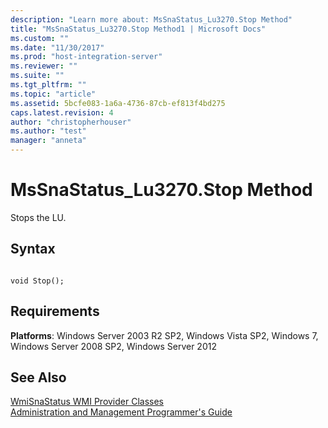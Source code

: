 ```yaml
---
description: "Learn more about: MsSnaStatus_Lu3270.Stop Method"
title: "MsSnaStatus_Lu3270.Stop Method1 | Microsoft Docs"
ms.custom: ""
ms.date: "11/30/2017"
ms.prod: "host-integration-server"
ms.reviewer: ""
ms.suite: ""
ms.tgt_pltfrm: ""
ms.topic: "article"
ms.assetid: 5bcfe083-1a6a-4736-87cb-ef813f4bd275
caps.latest.revision: 4
author: "christopherhouser"
ms.author: "test"
manager: "anneta"
---
```

# MsSnaStatus_Lu3270.Stop Method
Stops the LU.  
  
## Syntax  
  
```  
  
void Stop();  
```  
  
## Requirements  
 **Platforms**: Windows Server 2003 R2 SP2, Windows Vista SP2, Windows 7, Windows Server 2008 SP2, Windows Server 2012  
  
## See Also  
 [WmiSnaStatus WMI Provider Classes](../core/wmisnastatus-wmi-provider-classes1.md)   
 [Administration and Management Programmer's Guide](./administration-and-management-programmer-s-guide2.md)
